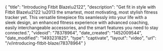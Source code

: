 {
    "title": "Introducing Fitbit Blaze\u2122",
    "description": "Get fit in style with Fitbit Blaze\u2122 \u2013 the smartest, most motivating, most stylish fitness tracker yet. This versatile timepiece fits seamlessly into your life with a sleek design, an enhanced fitness experience with advanced coaching,  easily interchangeable accessories, and the smart features you need to stay connected.",
    "videoid": "78378964",
    "date_created": "1452009544",
    "date_modified": "1493231825",
    "type": "captivate",
    "layout": "video",
    "url": "\/v\/introducing-fitbit-blaze\/78378964"
}